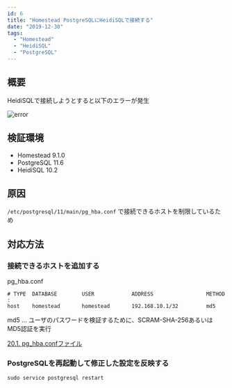 ```yaml
---
id: 6
title: "Homestead PostgreSQLにHeidiSQLで接続する"
date: "2019-12-30"
tags:
  - "Homestead"
  - "HeidiSQL"
  - "PostgreSQL"
---
```


## 概要

HeidiSQLで接続しようとすると以下のエラーが発生

![error](/images/articles/6/error_tiny.png)

## 検証環境

- Homestead 9.1.0
- PostgreSQL 11.6
- HeidiSQL 10.2

## 原因

`/etc/postgresql/11/main/pg_hba.conf` で接続できるホストを制限しているため

## 対応方法

### 接続できるホストを追加する

pg_hba.conf

```plaintext
# TYPE  DATABASE        USER            ADDRESS                 METHOD
:
host    homestead       homestead       192.168.10.1/32         md5
```

md5 ... ユーザのパスワードを検証するために、SCRAM-SHA-256あるいはMD5認証を実行

[20.1. pg_hba.confファイル](https://www.postgresql.jp/document/10/html/auth-pg-hba-conf.html)

### PostgreSQLを再起動して修正した設定を反映する

```shell
sudo service postgresql restart
```
